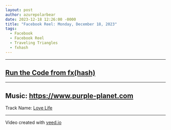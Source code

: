 ```yaml
---
layout: post
author: azurepolarbear
date: 2023-12-18 12:26:00 -0000
title: "Facebook Reel: Monday, December 18, 2023"
tags:
  - Facebook
  - Facebook Reel
  - Traveling Triangles
  - fxhash
---
```


<!-- TODO: Embed Facebook Reel -->


----


## <a href="https://gateway.fxhash2.xyz/ipfs/QmYgkvf2zBCEZKh7Xu8KNt3nbYdsAKF8RDgmwvjunRMneu/?fxhash=ooedb3o5iD8Jk45dCSAgeSWHe2X3Nnhn7EapGbun7SNCiFBg6YM&fxiteration=74" target="_blank" rel="noopener noreferrer">Run the Code from fx(hash)</a>


----


## Music: <a href="https://www.purple-planet.com" target="_blank" rel="noopener noreferrer">https://www.purple-planet.com</a>

Track Name: <a href="https://www.purple-planet.com/tracks/love-life" target="_blank" rel="noopener noreferrer">Love Life</a>


----


Video created with <a href="https://www.veed.io" target="_blank" rel="noopener noreferrer">veed.io</a>
